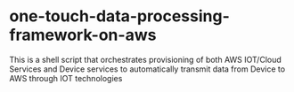 # one-touch-data-processing-framework-on-aws
This is a shell script that orchestrates provisioning of both AWS IOT/Cloud Services and Device services to automatically transmit data from Device to AWS through IOT technologies
